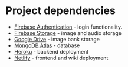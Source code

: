 # Project dependencies

- [Firebase Authentication](https://firebase.google.com/docs/auth) - login functionality.
- [Firebase Storage](https://firebase.google.com/docs/storage) - image and audio storage
- [Google Drive](https://www.google.com/drive/) - image bank storage
- [MongoDB Atlas](https://www.mongodb.com/cloud/atlas) - database
- [Heroku](https://www.heroku.com/) - backend deployment
- [Netlify](https://www.netlify.com/) - frontend and wiki deployment
